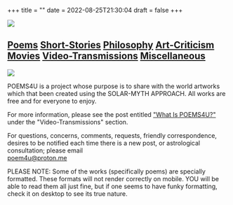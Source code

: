 +++
title = ""
date = 2022-08-25T21:30:04
draft = false
+++

![](/images/ra.jpg)


## [Poems](/poems) [Short-Stories](/short-stories/) [Philosophy](/philosophy) [Art-Criticism](/art-criticism/) [Movies](/movies/) [Video-Transmissions](/video-transmissions) [Miscellaneous](/miscellaneous/)


![](/images/stars.gif)


POEMS4U is a project whose purpose is to share with the world artworks which that been created using the SOLAR-MYTH APPROACH. All works are free and for everyone to enjoy.  

For more information, please see the post entitled ["What Is POEMS4U?"](https://poems4u.net/video-transmissions/posts/whatispoems4utrans/)  under the "Video-Transmissions" section. 

For questions, concerns, comments, requests, friendly correspondence, desires to be notified each time there is a new post, or astrological consultation; please email <br>    poem4u@proton.me 

PLEASE NOTE: Some of the works (specifically poems) are specially formatted. These formats will not render correctly on mobile. YOU will be able to read them all just fine, but if one seems to have funky formatting, check it on desktop to see its true nature. 
